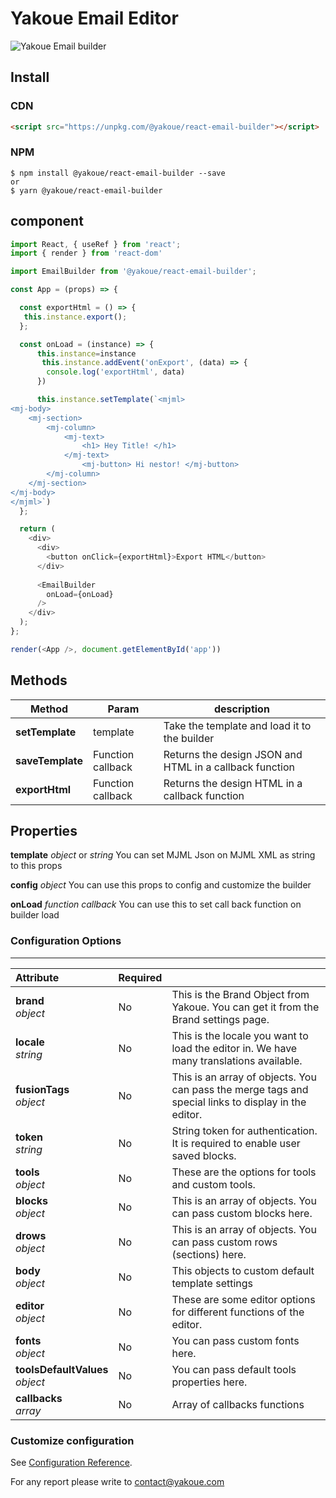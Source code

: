 # Yakoue Email Editor



![Yakoue Email builder](https://my-ykmail-bucket.s3.eu-west-3.amazonaws.com/icons/yakoue-reactjs2.png)

## Install

### CDN

```html
<script src="https://unpkg.com/@yakoue/react-email-builder"></script>
```

### NPM

```
$ npm install @yakoue/react-email-builder --save
or
$ yarn @yakoue/react-email-builder

```

## component

```js
import React, { useRef } from 'react';
import { render } from 'react-dom'

import EmailBuilder from '@yakoue/react-email-builder';

const App = (props) => {

  const exportHtml = () => {
   this.instance.export();
  };

  const onLoad = (instance) => {
      this.instance=instance
       this.instance.addEvent('onExport', (data) => {
        console.log('exportHtml', data)
      })

      this.instance.setTemplate(`<mjml> 
<mj-body> 
    <mj-section> 
        <mj-column> 
            <mj-text>
                <h1> Hey Title! </h1> 
            </mj-text>
                <mj-button> Hi nestor! </mj-button>
        </mj-column>
    </mj-section>  
</mj-body> 
</mjml>`)
  };

  return (
    <div>
      <div>
        <button onClick={exportHtml}>Export HTML</button>
      </div>
      
      <EmailBuilder
        onLoad={onLoad}
      />
    </div>
  );
};

render(<App />, document.getElementById('app'))
```
## Methods

| Method  | Param  | description |
| -------------------------|------------------------|----------------------------|
| **setTemplate** | template | Take the template and load it to the builder |
| **saveTemplate** | Function callback | Returns the design JSON  and HTML in a callback function|
| **exportHtml**   | Function callback  | Returns the design HTML in a callback function |

## Properties

**template** _object_ or _string_ You can set MJML Json on MJML XML as string to this props

**config** _object_ You can use this props to config and customize the builder

**onLoad** _function callback_ You can use this to set call back function on builder load

### Configuration Options
---
| Attribute                           | Required |                                                                                                                 |
| :---------------------------------- | -------- | --------------------------------------------------------------------------------------------------------------- |
| **brand**<br/>_object_              | No       | This is the Brand Object from Yakoue. You can get it from the Brand settings page.                              |
| **locale**<br/>_string_             | No       | This is the locale you want to load the editor in. We have many translations available.              |
| **fusionTags**<br/> _object_        | No       | This is an array of objects. You can pass the merge tags and special links to display in the editor. |
| **token**<br/>_string_              | No       | String token for authentication. It is required to enable user saved blocks.                                    |
| **tools**<br/>_object_              | No       | These are the options for tools and custom tools.                                                     |
| **blocks**<br/>_object_             | No       | This is an array of objects. You can pass custom blocks here.                                        |
| **drows**<br/>_object_              | No       | This is an array of objects. You can pass custom rows (sections) here.                               |
| **body**<br/>_object_               | No       | This objects to custom default template settings                                                                |
| **editor** <br/>_object_            | No       | These are some editor options for different functions of the editor.                                 |
| **fonts** <br/>_object_             | No       | You can pass custom fonts here.                                                                     |
| **toolsDefaultValues**<br/>_object_ | No       | You can pass default tools properties here.                                                                     |
| **callbacks** <br/>_array_          | No       | Array of callbacks functions                                                                                    |



### Customize configuration

See [Configuration Reference](https://docs.yakoue.com/plugins/).

For any report please write to contact@yakoue.com